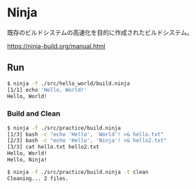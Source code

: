 Ninja
===

既存のビルドシステムの高速化を目的に作成されたビルドシステム。

https://ninja-build.org/manual.html


## Run

```bash
$ ninja -f ./src/hello_world/build.ninja
[1/1] echo 'Hello, World!'
Hello, World!
```


### Build and Clean

```bash
$ ninja -f ./src/practice/build.ninja
[1/3] bash -c "echo 'Hello', 'World'! >& hello.txt"
[2/3] bash -c "echo 'Hello', 'Ninja'! >& hello2.txt"
[3/3] cat hello.txt hello2.txt
Hello, World!
Hello, Ninja!

$ ninja -f ./src/practice/build.ninja -t clean
Cleaning... 2 files.
```
